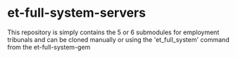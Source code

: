 # et-full-system-servers
This repository is simply contains the 5 or 6 submodules for employment tribunals and can be cloned manually or using the 'et_full_system' command from the et-full-system-gem
